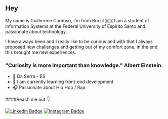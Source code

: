 ## Hey

My name is Guilherme Cardoso, I'm from Brazil 🇧🇷 I am a student of Information Systems at the Federal University of Espírito Santo and passionate about technology.

I have always been and I really like to be curious and with that I always proposed new challenges and getting out of my comfort zone, in the end, this brought me new experiences.

### "Curiosity is more important than knowledge." Albert Einstein.

- 📍 Da Serra - ES
- 🌱 I am currently learning front-end development
- 🎧 Passionate about Hip Hop / Rap

 ####Reach me out 👇
 
  [![Linkedin Badge](https://img.shields.io/badge/-LinkedIn-blue?style=flat-square&logo=Linkedin&logoColor=white&link=https://www.linkedin.com/in/guilherme-cardoso-b8a804185/)](https://www.linkedin.com/in/guilherme-cardoso-b8a804185/) [![Instagram Badge](https://img.shields.io/badge/-Instagram-violet?style=flat-square&logo=Instagram&logoColor=white&link=https://www.instagram.com/guizincardoso/)](https://www.instagram.com/guizincardoso/)
 
 
